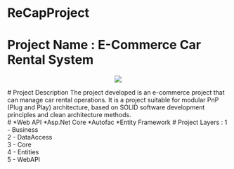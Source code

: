 # ReCapProject
# Project Name : E-Commerce Car Rental System
<p align="center">
  <img src="(https://us.123rf.com/450wm/jovanas/jovanas1907/jovanas190700118/127579744-stock-vector-rent-a-car-transportation-design-sticker-simple-vector-icon.jpg?ver=6" />
</p>
# Project Description
The project developed is an e-commerce project that can manage car rental operations. It is a project suitable for modular PnP (Plug and Play) architecture, based on SOLID software development principles and clean architecture methods. <br>
# *Web API  *Asp.Net Core *Autofac *Entity Framework
# Project Layers : 
1 - Business <br/>
2 - DataAccess <br/>
3 - Core <br/>
4 - Entities <br/> 
5 - WebAPI <br/>

